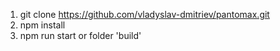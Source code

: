 1. git clone https://github.com/vladyslav-dmitriev/pantomax.git
2. npm install
3. npm run start or folder 'build'

